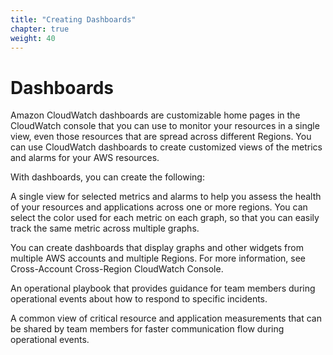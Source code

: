 ```yaml
---
title: "Creating Dashboards"
chapter: true
weight: 40
---
```


# Dashboards

Amazon CloudWatch dashboards are customizable home pages in the CloudWatch console that you can use to monitor your resources in a single view, even those resources that are spread across different Regions. You can use CloudWatch dashboards to create customized views of the metrics and alarms for your AWS resources.

With dashboards, you can create the following:

A single view for selected metrics and alarms to help you assess the health of your resources and applications across one or more regions. You can select the color used for each metric on each graph, so that you can easily track the same metric across multiple graphs.

You can create dashboards that display graphs and other widgets from multiple AWS accounts and multiple Regions. For more information, see Cross-Account Cross-Region CloudWatch Console.

An operational playbook that provides guidance for team members during operational events about how to respond to specific incidents.

A common view of critical resource and application measurements that can be shared by team members for faster communication flow during operational events.
